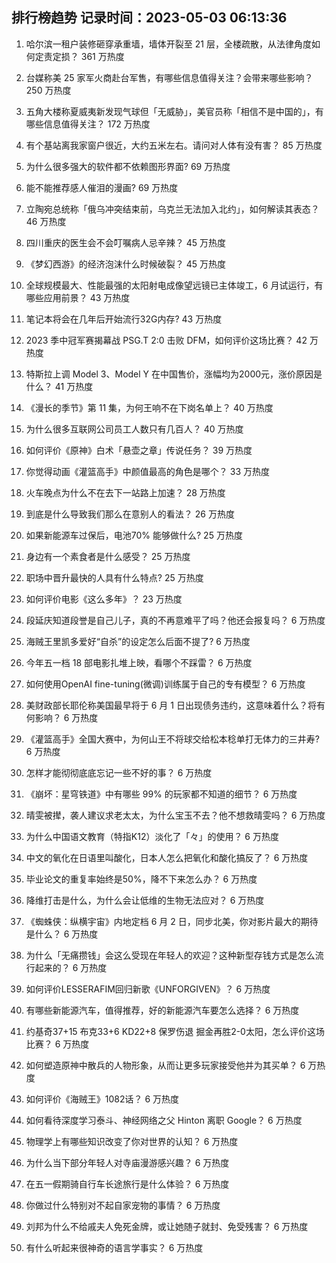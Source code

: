 
## 排行榜趋势 记录时间：2023-05-03 06:13:36
  
  1. 哈尔滨一租户装修砸穿承重墙，墙体开裂至 21 层，全楼疏散，从法律角度如何定责定损？ 361 万热度
    
  2. 台媒称美 25 家军火商赴台军售，有哪些信息值得关注？会带来哪些影响？ 250 万热度
    
  3. 五角大楼称夏威夷新发现气球但「无威胁」，美官员称「相信不是中国的」，有哪些信息值得关注？ 172 万热度
    
  4. 有个基站离我家窗户很近，大约五米左右。请问对人体有没有害？ 85 万热度
    
  5. 为什么很多强大的软件都不依赖图形界面? 69 万热度
    
  6. 能不能推荐感人催泪的漫画? 69 万热度
    
  7. 立陶宛总统称「俄乌冲突结束前，乌克兰无法加入北约」，如何解读其表态？ 46 万热度
    
  8. 四川重庆的医生会不会叮嘱病人忌辛辣？ 45 万热度
    
  9. 《梦幻西游》的经济泡沫什么时候破裂？ 45 万热度
    
  10. 全球规模最大、性能最强的太阳射电成像望远镜已主体竣工，6 月试运行，有哪些应用前景？ 43 万热度
    
  11. 笔记本将会在几年后开始流行32G内存? 43 万热度
    
  12. 2023 季中冠军赛揭幕战 PSG.T 2:0 击败 DFM，如何评价这场比赛？ 42 万热度
    
  13. 特斯拉上调 Model 3、Model Y 在中国售价，涨幅均为2000元，涨价原因是什么？ 41 万热度
    
  14. 《漫长的季节》第 11 集，为何王响不在下岗名单上？ 40 万热度
    
  15. 为什么很多互联网公司员工人数只有几百人？ 40 万热度
    
  16. 如何评价《原神》白术「悬壶之章」传说任务？ 39 万热度
    
  17. 你觉得动画《灌篮高手》中颜值最高的角色是哪个？ 33 万热度
    
  18. 火车晚点为什么不在去下一站路上加速？ 28 万热度
    
  19. 到底是什么导致我们那么在意别人的看法？ 26 万热度
    
  20. 如果新能源车过保后，电池70% 能够做什么? 25 万热度
    
  21. 身边有一个素食者是什么感受？ 25 万热度
    
  22. 职场中晋升最快的人具有什么特点? 25 万热度
    
  23. 如何评价电影《这么多年》？ 23 万热度
    
  24. 段延庆知道段誉是自己儿子，真的不再意难平了吗？他还会报复吗？ 6 万热度
    
  25. 海贼王里凯多爱好“自杀”的设定怎么后面不提了? 6 万热度
    
  26. 今年五一档 18 部电影扎堆上映，看哪个不踩雷？ 6 万热度
    
  27. 如何使用OpenAI fine-tuning(微调)训练属于自己的专有模型？ 6 万热度
    
  28. 美财政部长耶伦称美国最早将于 6 月 1 日出现债务违约，这意味着什么？将有何影响？ 6 万热度
    
  29. 《灌篮高手》全国大赛中，为何山王不将球交给松本稔单打无体力的三井寿? 6 万热度
    
  30. 怎样才能彻彻底底忘记一些不好的事？ 6 万热度
    
  31. 《崩坏：星穹铁道》中有哪些 99% 的玩家都不知道的细节？ 6 万热度
    
  32. 晴雯被撵，袭人建议求老太太，为什么宝玉不去？他不想救晴雯吗？ 6 万热度
    
  33. 为什么中国语文教育（特指K12）淡化了「々」的使用？ 6 万热度
    
  34. 中文的氧化在日语里叫酸化，日本人怎么把氧化和酸化搞反了？ 6 万热度
    
  35. 毕业论文的重复率始终是50%，降不下来怎么办？ 6 万热度
    
  36. 降维打击是什么，为什么会让低维的生物无法应对？ 6 万热度
    
  37. 《蜘蛛侠：纵横宇宙》内地定档 6 月 2 日，同步北美，你对影片最大的期待是什么？ 6 万热度
    
  38. 为什么「无痛攒钱」会这么受现在年轻人的欢迎？这种新型存钱方式是怎么流行起来的？ 6 万热度
    
  39. 如何评价LESSERAFIM回归新歌《UNFORGIVEN》？ 6 万热度
    
  40. 有哪些新能源汽车，值得推荐，好的新能源汽车要怎么选择？ 6 万热度
    
  41. 约基奇37+15 布克33+6 KD22+8 保罗伤退 掘金再胜2-0太阳，怎么评价这场比赛？ 6 万热度
    
  42. 如何塑造原神中散兵的人物形象，从而让更多玩家接受他并为其买单？ 6 万热度
    
  43. 如何评价《海贼王》1082话？ 6 万热度
    
  44. 如何看待深度学习泰斗、神经网络之父 Hinton 离职 Google？ 6 万热度
    
  45. 物理学上有哪些知识改变了你对世界的认知？ 6 万热度
    
  46. 为什么当下部分年轻人对寺庙漫游感兴趣？ 6 万热度
    
  47. 在五一假期骑自行车长途旅行是什么体验？ 6 万热度
    
  48. 你做过什么特别对不起自家宠物的事情？ 6 万热度
    
  49. 刘邦为什么不给戚夫人免死金牌，或让她随子就封、免受残害？ 6 万热度
    
  50. 有什么听起来很神奇的语言学事实？ 6 万热度
    